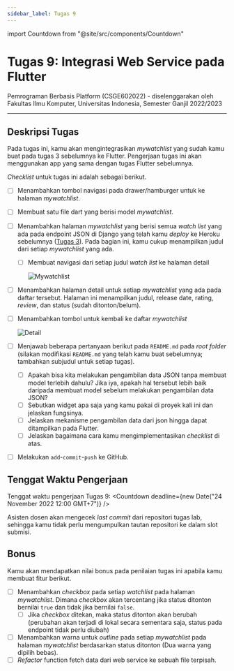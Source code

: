 ```yaml
---
sidebar_label: Tugas 9
---
```


import Countdown from "@site/src/components/Countdown"

# Tugas 9: Integrasi Web Service pada Flutter

Pemrograman Berbasis Platform (CSGE602022) - diselenggarakan oleh Fakultas Ilmu Komputer, Universitas Indonesia, Semester Ganjil 2022/2023

---

## Deskripsi Tugas

Pada tugas ini, kamu akan mengintegrasikan *mywatchlist* yang sudah kamu buat pada tugas 3 sebelumnya ke Flutter. Pengerjaan tugas ini akan menggunakan app yang sama dengan tugas Flutter sebelumnya.

*Checklist* untuk tugas ini adalah sebagai berikut.

- [ ] Menambahkan tombol navigasi pada drawer/hamburger untuk ke halaman *mywatchlist*.

- [ ] Membuat satu file dart yang berisi model *mywatchlist*.

- [ ] Menambahkan halaman *mywatchlist* yang berisi semua *watch list* yang ada pada endpoint JSON di Django yang telah kamu *deploy* ke Heroku sebelumnya ([Tugas 3](https://pbp-fasilkom-ui.github.io/ganjil-2023/assignments/tugas/tugas-3/)). Pada bagian ini, kamu cukup menampilkan judul dari setiap *mywatchlist* yang ada.
  - [ ] Membuat navigasi dari setiap judul *watch list* ke halaman detail

    ![Mywatchlist](https://i.ibb.co/dbnTnQz/mywatchlist.png)

- [ ] Menambahkan halaman detail untuk setiap *mywatchlist* yang ada pada daftar tersebut. Halaman ini menampilkan judul, release date, rating, *review*, dan status (sudah ditonton/belum).

- [ ] Menambahkan tombol untuk kembali ke daftar *mywatchlist*

    ![Detail](https://i.ibb.co/rdCFcYy/detail.png)

- [ ] Menjawab beberapa pertanyaan berikut pada `README.md` pada *root folder* (silakan modifikasi `README.md` yang telah kamu buat sebelumnya; tambahkan subjudul untuk setiap tugas).
  - [ ] Apakah bisa kita melakukan pengambilan data JSON tanpa membuat model terlebih dahulu? Jika iya, apakah hal tersebut lebih baik daripada membuat model sebelum melakukan pengambilan data JSON?
  - [ ] Sebutkan widget apa saja yang kamu pakai di proyek kali ini dan jelaskan fungsinya.
  - [ ] Jelaskan mekanisme pengambilan data dari json hingga dapat ditampilkan pada Flutter.
  - [ ] Jelaskan bagaimana cara kamu mengimplementasikan *checklist* di atas.
- [ ] Melakukan `add`-`commit`-`push` ke GitHub.

## Tenggat Waktu Pengerjaan

Tenggat waktu pengerjaan Tugas 9: <Countdown deadline={new Date("24 November 2022 12:00 GMT+7")} />

Asisten dosen akan mengecek *last commit* dari repositori tugas lab, sehingga kamu tidak perlu mengumpulkan tautan repositori ke dalam slot submisi.

## Bonus

Kamu akan mendapatkan nilai bonus pada penilaian tugas ini apabila kamu membuat fitur berikut.

- [ ] Menambahkan *checkbox* pada setiap *watchlist* pada halaman *mywatchlist*. Dimana *checkbox* akan tercentang jika status ditonton bernilai `true` dan tidak jika bernilai `false`.
  - [ ] Jika *checkbox* ditekan, maka status ditonton akan berubah (perubahan akan terjadi di lokal secara sementara saja, status pada endpoint tidak perlu diubah)
- [ ] Menambahkan warna untuk *outline* pada setiap *mywatchlist* pada halaman *mywatchlist* berdasarkan status ditonton (Dua warna yang dipilih bebas).
- [ ] *Refactor* function fetch data dari web service ke sebuah file terpisah.
